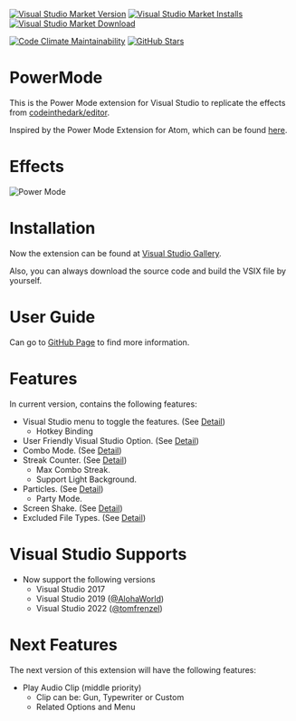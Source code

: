 ﻿[![Visual Studio Market Version](https://img.shields.io/visual-studio-marketplace/v/BigEgg.PowerMode?logo=visual-studio-code&logoColor=68217A&label=Latest%20Version&style=flat-square)](https://marketplace.visualstudio.com/items?itemName=BigEgg.PowerMode)
[![Visual Studio Market Installs](https://img.shields.io/visual-studio-marketplace/i/BigEgg.PowerMode?logo=visual-studio-code&logoColor=68217A&label=Installs&style=flat-square)](https://marketplace.visualstudio.com/items?itemName=BigEgg.PowerMode)
[![Visual Studio Market Download](https://img.shields.io/visual-studio-marketplace/d/BigEgg.PowerMode?logo=visual-studio-code&logoColor=68217A&label=Downloads&style=flat-square)](https://marketplace.visualstudio.com/items?itemName=BigEgg.PowerMode)

[![Code Climate Maintainability](https://img.shields.io/codeclimate/maintainability/BigEggTools/PowerMode?label=Maintainability&logo=code-climate&style=flat-square)](https://codeclimate.com/github/BigEggTools/PowerMode)
[![GitHub Stars](https://img.shields.io/github/stars/BigEggTools/PowerMode?style=social)](https://github.com/BigEggTools/PowerMode)

# PowerMode
This is the Power Mode extension for Visual Studio to replicate the effects from [codeinthedark/editor](https://github.com/codeinthedark/editor).

Inspired by the Power Mode Extension for Atom, which can be found [here](https://atom.io/packages/activate-power-mode).

# Effects
![Power Mode](PowerMode.gif)

# Installation
Now the extension can be found at [Visual Studio Gallery](https://marketplace.visualstudio.com/items?itemName=BigEgg.PowerMode).

Also, you can always download the source code and build the VSIX file by yourself.

# User Guide
Can go to [GitHub Page](https://bigeggtools.github.io/PowerMode/) to find more information.

# Features
In current version, contains the following features:

* Visual Studio menu to toggle the features. (See [Detail](https://bigeggtools.github.io/PowerMode/menu/))
  + Hotkey Binding
* User Friendly Visual Studio Option. (See [Detail](https://bigeggtools.github.io/PowerMode/options/))
* Combo Mode. (See [Detail](https://bigeggtools.github.io/PowerMode/combomode/))
* Streak Counter. (See [Detail](https://bigeggtools.github.io/PowerMode/streakcounter/))
  + Max Combo Streak.
  + Support Light Background.
* Particles. (See [Detail](https://bigeggtools.github.io/PowerMode/particles/))
  + Party Mode.
* Screen Shake. (See [Detail](https://bigeggtools.github.io/PowerMode/screenshake/))
* Excluded File Types. (See [Detail](https://bigeggtools.github.io/PowerMode/options/general/))

# Visual Studio Supports
* Now support the following versions
  + Visual Studio 2017
  + Visual Studio 2019 ([@AlohaWorld](https://github.com/AlohaWorld))
  + Visual Studio 2022 ([@tomfrenzel](https://github.com/tomfrenzel))

# Next Features
The next version of this extension will have the following features:

* Play Audio Clip (middle priority)
  + Clip can be: Gun, Typewriter or Custom
  + Related Options and Menu
